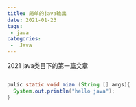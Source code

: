 ```yaml
---
title: 简单的java输出
date: 2021-01-23
tags:
 - java
categories:
 -  Java
---
```


2021 java类目下的第一篇文章
```java

pulic static void mian (String [] args){
  System.out.println("hello java");
}

```
